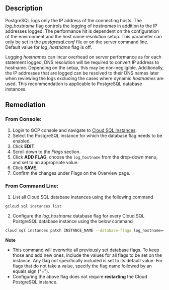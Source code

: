 ## Description

PostgreSQL logs only the IP address of the connecting hosts. The *log_hostname* flag controls the logging of *hostnames* in addition to the IP addresses logged. The performance hit is dependent on the configuration of the environment and the host name resolution setup. This parameter can only be set in the *postgresql.conf* file or on the server command line. Default value for *log_hostname* flag is off.

Logging *hostnames* can incur overhead on server performance as for each statement logged, DNS resolution will be required to convert IP address to hostname. Depending on the setup, this may be non-negligible. Additionally, the IP addresses that are logged can be resolved to their DNS names later when reviewing the logs excluding the cases where dynamic *hostnames* are used. This recommendation is applicable to PostgreSQL database instances.

## Remediation

### From Console:

1. Login to GCP console and navigate to [Cloud SQL Instances](https://console.cloud.google.com/sql/).
2. Select the PostgreSQL instance for which the database flag needs to be enabled.
3. Click **EDIT**.
4. Scroll down to the *Flags* section.
5. Click **ADD FLAG**, choose the `log_hostname` from the drop-down menu, and set to an appropriate value.
6. Click **SAVE**.
7. Confirm the changes under Flags on the Overview page.

### From Command Line:

1. List all Cloud SQL database instances using the following command

```bash
gcloud sql instances list
```
2. Configure the *log_hostname* database flag for every Cloud SQL PostgreSQL database instance using the below command

```bash
cloud sql instances patch INSTANCE_NAME --database-flags log_hostname=<off|on>
```

**Note**
- This command will overwrite all previously set database flags. To keep those and add new ones, include the values for all flags to be set on the instance. Any flag not specifically included is set to its default value. For flags that do not take a value, specify the flag name followed by an equals sign ("=").
- Configuring the above flag does not require **restarting** the Cloud PostgreSQL instance.
